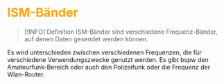 # <font color = "orange">ISM-Bänder</font>
>[!INFO] Definition
>ISM-Bänder sind verschiedene Frequenz-Bänder, auf denen Daten gesendet werden können. 

Es wird unterschieden zwischen verschiedenen Frequenzen, die für verschiedene Verwendungszwecke genutzt werden. Es gibt bspw den Amateurfunk-Bereich oder auch den Polizeifunk oder die Frequenz der Wlan-Router.